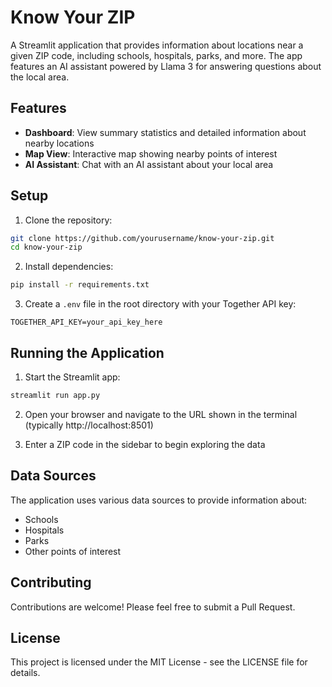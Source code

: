 # Know Your ZIP

A Streamlit application that provides information about locations near a given ZIP code, including schools, hospitals, parks, and more. The app features an AI assistant powered by Llama 3 for answering questions about the local area.

## Features

- **Dashboard**: View summary statistics and detailed information about nearby locations
- **Map View**: Interactive map showing nearby points of interest
- **AI Assistant**: Chat with an AI assistant about your local area

## Setup

1. Clone the repository:
```bash
git clone https://github.com/yourusername/know-your-zip.git
cd know-your-zip
```

2. Install dependencies:
```bash
pip install -r requirements.txt
```

3. Create a `.env` file in the root directory with your Together API key:
```
TOGETHER_API_KEY=your_api_key_here
```

## Running the Application

1. Start the Streamlit app:
```bash
streamlit run app.py
```

2. Open your browser and navigate to the URL shown in the terminal (typically http://localhost:8501)

3. Enter a ZIP code in the sidebar to begin exploring the data

## Data Sources

The application uses various data sources to provide information about:
- Schools
- Hospitals
- Parks
- Other points of interest

## Contributing

Contributions are welcome! Please feel free to submit a Pull Request.

## License

This project is licensed under the MIT License - see the LICENSE file for details.